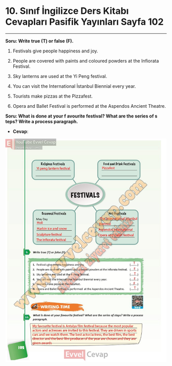 # 10. Sınıf İngilizce Ders Kitabı Cevapları Pasifik Yayınları Sayfa 102

---

**Soru: Write true (T) or false (F).**

1. Festivals give people happiness and joy.

 2. People are covered with paints and coloured powders at the Infiorata Festival.

 3. Sky lanterns are used at the Yi Peng festival.

 4. You can visit the International İstanbul Biennial every year.

 5. Tourists make pizzas at the Pizzafest.

 6. Opera and Ballet Festival is performed at the Aspendos Ancient Theatre.

**Soru: What is done at your f avourite festival? What are the series of s teps? Write a process paragraph.**

-   **Cevap**:

![Image 1](./image_1.jpg)